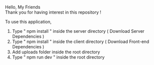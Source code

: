 Hello, My Friends  
Thank you for having interest in this repository !

To use this application,

1. Type " npm install " inside the server directory ( Download Server Dependencies )
2. Type " npm install " inside the client directory ( Download Front-end Dependencies )
3. Add uploads folder inside the root directory
4. Type " npm run dev " inside the root directory
